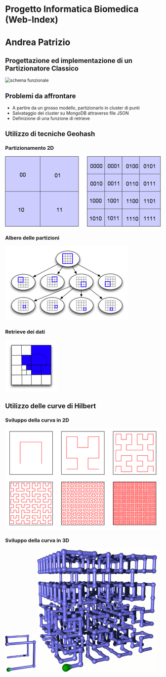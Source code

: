 # Progetto Informatica Biomedica (Web-Index)
# Andrea Patrizio

## Progettazione ed implementazione di un Partizionatore Classico 

![schema funzionale](SchemaWebIndex.png "schema funzionale")

## Problemi da affrontare

* A partire da un grosso modello, partizionarlo in cluster di punti
* Salvataggio dei cluster su MongoDB attraverso file JSON
* Definizione di una funzione di retrieve

## Utilizzo di tecniche Geohash

### Partizionamento 2D
![geohash](geohash.png "geohash")

### Albero delle partizioni
![quadtree](quadtree.png "quadtree")

### Retrieve dei dati
![geohash-query](geohash-query.png "geohash-query")

## Utilizzo delle curve di Hilbert

### Sviluppo della curva in 2D
![hilbert_curve](hilbert_curve.png "hilbert_curve")

### Sviluppo della curva in 3D
![hilbert3d-o1](hilbert3d-o1.png "hilbert3d-o1")
![hilbert3d-o2](hilbert3d-o2.png "hilbert3d-o2")